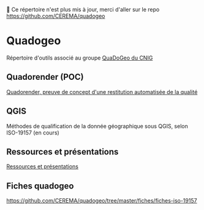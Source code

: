 🛑 Ce répertoire n'est plus mis à jour, merci d'aller sur le repo https://github.com/CEREMA/quadogeo

# Quadogeo
Répertoire d'outils associé au groupe [QuaDoGeo du CNIG](http://cnig.gouv.fr/?page_id=18183)

## Quadorender (POC)
[Quadorender, preuve de concept d'une restitution automatisée de la qualité](QUADORENDER.md)

## QGIS
Méthodes de qualification de la donnée géographique sous QGIS, selon ISO-19157 (en cours)

## Ressources et présentations
[Ressources et présentations](RESSOURCES.md)

## Fiches quadogeo
https://github.com/CEREMA/quadogeo/tree/master/fiches/fiches-iso-19157
